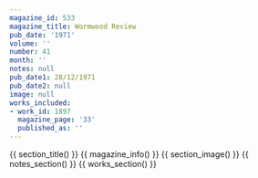 ```yaml
---
magazine_id: 533
magazine_title: Wormwood Review
pub_date: '1971'
volume: ''
number: 41
month: ''
notes: null
pub_date1: 28/12/1971
pub_date2: null
image: null
works_included:
- work_id: 1897
  magazine_page: '33'
  published_as: ''
---
```


{{ section_title() }}
{{ magazine_info() }}
{{ section_image() }}
{{ notes_section() }}
{{ works_section() }}

